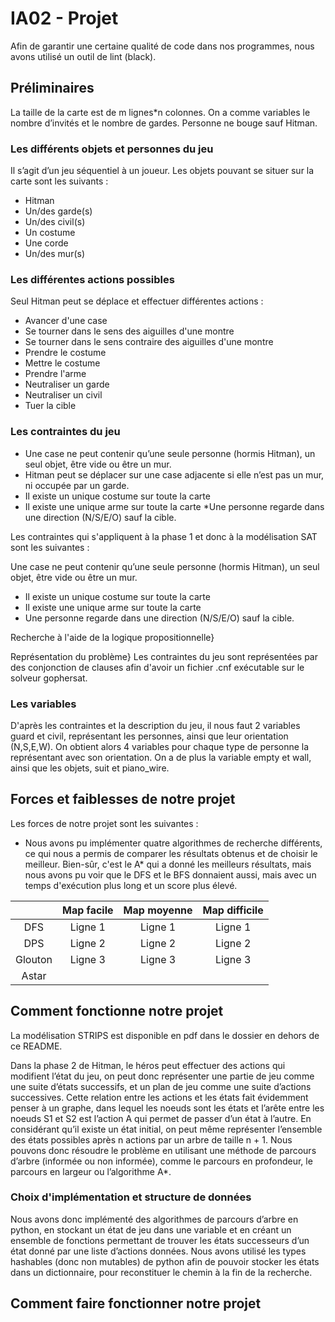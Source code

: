 # IA02 - Projet

Afin de garantir une certaine qualité de code dans nos programmes, nous avons utilisé un outil de lint (black). 


## Préliminaires

La taille de la carte est de m lignes*n colonnes.
On a comme variables le nombre d’invités et le nombre de gardes. 
Personne ne bouge sauf Hitman.

### Les différents objets et personnes du jeu
Il s’agit d’un jeu séquentiel à un joueur. Les objets pouvant se situer sur la carte sont les suivants :
* Hitman
* Un/des garde(s)
* Un/des civil(s)
* Un costume
* Une corde
* Un/des mur(s)


### Les différentes actions possibles
Seul Hitman peut se déplace et effectuer différentes actions : 
* Avancer d'une case 
* Se tourner dans le sens des aiguilles d'une montre
* Se tourner dans le sens contraire des aiguilles d'une montre
* Prendre le costume
* Mettre le costume
* Prendre l'arme
* Neutraliser un garde
* Neutraliser un civil
* Tuer la cible

### Les contraintes du jeu
* Une case ne peut contenir qu’une seule personne (hormis Hitman), un seul objet, être vide ou être un mur.
* Hitman peut se déplacer sur une case adjacente si elle n’est pas un mur, ni occupée par un garde. 
* Il existe un unique costume sur toute la carte
* Il existe une unique arme sur toute la carte 
*Une personne regarde dans une direction (N/S/E/O) sauf la cible.

Les contraintes qui s'appliquent à la phase 1 et donc à la modélisation SAT sont les suivantes :

Une case ne peut contenir qu’une seule personne (hormis Hitman), un seul objet, être vide ou être un mur.
* Il existe un unique costume sur toute la carte
* Il existe une unique arme sur toute la carte 
* Une personne regarde dans une direction (N/S/E/O) sauf la cible.

Recherche à l'aide de la logique propositionnelle}

Représentation du problème}
Les contraintes du jeu sont représentées par des conjonction de clauses afin d'avoir un fichier .cnf exécutable sur le solveur gophersat.

### Les variables
D'après les contraintes et la description du jeu, il nous faut 2 variables guard et civil, représentant les personnes, ainsi que leur orientation (N,S,E,W). On obtient alors 4 variables pour chaque type de personne la représentant avec son orientation.
On a de plus la variable empty et wall, ainsi que les objets, suit et piano\_wire.

## Forces et faiblesses de notre projet
Les forces de notre projet sont les suivantes :
* Nous avons pu implémenter quatre algorithmes de recherche différents, ce qui nous a permis de comparer les résultats obtenus et de choisir le meilleur.
Bien-sûr, c'est le A* qui a donné les meilleurs résultats, mais nous avons pu voir que le DFS et le BFS donnaient aussi, mais avec un temps d'exécution plus long et un score plus élevé.

|         | Map facile | Map moyenne |Map difficile |
|:-------:|:---------:|:-----------:|:------------:|
|   DFS   |  Ligne 1  |   Ligne 1   |   Ligne 1    |
|   DPS   |  Ligne 2  |   Ligne 2   |   Ligne 2    |
| Glouton |  Ligne 3  |   Ligne 3   |   Ligne 3    |
|  Astar  |           |             |              |

## Comment fonctionne notre projet
La modélisation STRIPS est disponible en pdf dans le dossier en dehors de ce README.


Dans la phase 2 de Hitman, le héros peut effectuer des actions qui modifient l’état du jeu, on peut donc représenter une partie de jeu comme une suite d’états successifs, et un plan de jeu comme une suite d’actions
successives.
Cette relation entre les actions et les états fait évidemment penser à un graphe, dans lequel les noeuds sont les états et l’arête entre les noeuds S1 et S2 est l’action A qui permet de passer d’un état à l’autre. En considérant qu’il existe un état initial, on peut même
représenter l’ensemble des états possibles après n actions par un arbre de taille n + 1.
Nous pouvons donc résoudre le problème en utilisant une méthode de parcours d’arbre (informée ou non informée), comme le parcours en profondeur, le parcours en largeur ou l’algorithme A\*.

### Choix d'implémentation et structure de données
Nous avons donc implémenté des algorithmes de parcours d’arbre en python, en stockant un état de jeu dans une variable et en créant un ensemble de fonctions permettant de trouver les états successeurs d’un état donné par une liste d’actions données.
Nous avons utilisé les types hashables (donc non mutables) de python afin de pouvoir stocker les états dans un dictionnaire, pour reconstituer le chemin à la fin de la recherche.
## Comment faire fonctionner notre projet

